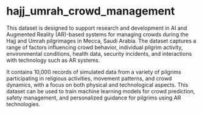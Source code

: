 # hajj_umrah_crowd_management
This dataset is designed to support research and development in AI and Augmented Reality (AR)-based systems for managing crowds during the Hajj and Umrah pilgrimages in Mecca, Saudi Arabia. The dataset captures a range of factors influencing crowd behavior, individual pilgrim activity, environmental conditions, health data, security incidents, and interactions with technology such as AR systems.

It contains 10,000 records of simulated data from a variety of pilgrims participating in religious activities, movement patterns, and crowd dynamics, with a focus on both physical and technological aspects. This dataset can be used to train machine learning models for crowd prediction, safety management, and personalized guidance for pilgrims using AR technologies.
